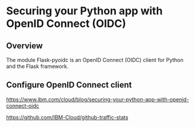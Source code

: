# Securing your Python app with OpenID Connect (OIDC)

## Overview

The module Flask-pyoidc is an OpenID Connect (OIDC) client for Python and the Flask framework.

## Configure OpenID Connect client

https://www.ibm.com/cloud/blog/securing-your-python-app-with-openid-connect-oidc

https://github.com/IBM-Cloud/github-traffic-stats
